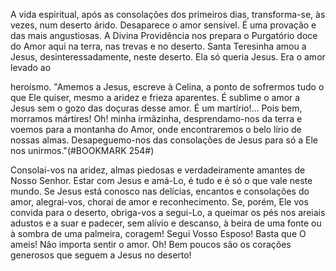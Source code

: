 
A vida espiritual, após as consolações dos primeiros dias, transforma-se, às vezes, num deserto árido. Desaparece o amor sensível. É uma provação e das mais angustiosas. A Divina Providência nos prepara o Purgatório doce do Amor aqui na terra, nas trevas e no deserto. Santa Teresinha amou a Jesus, desinteressadamente, neste deserto. Ela só queria Jesus. Era o amor levado ao

heroísmo. "Amemos a Jesus, escreve à Celina, a ponto de sofrermos tudo o que Ele quiser, mesmo a aridez e frieza aparentes. É sublime o amor a Jesus sem o gozo das doçuras desse amor. É um martírio!\... Pois bem, morramos mártires! Oh! minha irmãzinha, desprendamo-nos da terra e voemos para a montanha do Amor, onde encontraremos o belo lírio de nossas almas. Desapeguemo-nos das consolações de Jesus para só a Ele nos unirmos."(#BOOKMARK 254#)

Consolai-vos na aridez, almas piedosas e verdadeiramente amantes de Nosso Senhor. Estar com Jesus e amá-Lo, é tudo e é só o que vale neste mundo. Se Jesus está conosco nas delícias, encantos e consolações do amor, alegrai-vos, chorai de amor e reconhecimento. Se, porém, Ele vos convida para o deserto, obriga-vos a segui-Lo, a queimar os pés nos areiais adustos e a suar e padecer, sem alívio e descanso, à beira de uma fonte ou à sombra de uma palmeira, coragem! Segui Vosso Esposo! Basta que O ameis! Não importa sentir o amor. Oh! Bem poucos são os corações generosos que seguem a Jesus no deserto!

